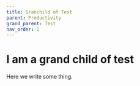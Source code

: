 ```yaml
---
title: Granchild of Test
parent: Productivity
grand_parent: Test
nav_order: 1
---
```


# I am a grand child of test

Here we write some thing. 
